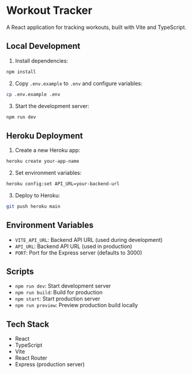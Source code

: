 # Workout Tracker

A React application for tracking workouts, built with Vite and TypeScript.

## Local Development

1. Install dependencies:
```bash
npm install
```

2. Copy `.env.example` to `.env` and configure variables:
```bash
cp .env.example .env
```

3. Start the development server:
```bash
npm run dev
```

## Heroku Deployment

1. Create a new Heroku app:
```bash
heroku create your-app-name
```

2. Set environment variables:
```bash
heroku config:set API_URL=your-backend-url
```

3. Deploy to Heroku:
```bash
git push heroku main
```

## Environment Variables

- `VITE_API_URL`: Backend API URL (used during development)
- `API_URL`: Backend API URL (used in production)
- `PORT`: Port for the Express server (defaults to 3000)

## Scripts

- `npm run dev`: Start development server
- `npm run build`: Build for production
- `npm start`: Start production server
- `npm run preview`: Preview production build locally

## Tech Stack

- React
- TypeScript
- Vite
- React Router
- Express (production server)
